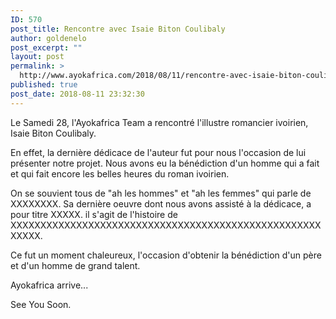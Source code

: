 ```yaml
---
ID: 570
post_title: Rencontre avec Isaie Biton Coulibaly
author: goldenelo
post_excerpt: ""
layout: post
permalink: >
  http://www.ayokafrica.com/2018/08/11/rencontre-avec-isaie-biton-coulibaly/
published: true
post_date: 2018-08-11 23:32:30
---
```

Le Samedi 28, l'Ayokafrica Team a rencontré l'illustre romancier ivoirien, Isaie Biton Coulibaly.

En effet, la dernière dédicace de l'auteur fut pour nous l'occasion de lui présenter notre projet. Nous avons eu la bénédiction d'un homme qui a fait et qui fait encore les belles heures du roman ivoirien.

On se souvient tous de "ah les hommes" et "ah les femmes" qui parle de XXXXXXXX. Sa dernière oeuvre dont nous avons assisté à la dédicace, a pour titre XXXXX. il s'agit de l'histoire de XXXXXXXXXXXXXXXXXXXXXXXXXXXXXXXXXXXXXXXXXXXXXXXXXXXXXXXXX.

Ce fut un moment chaleureux, l'occasion d'obtenir la bénédiction d'un père et d'un homme de grand talent.

Ayokafrica arrive...

See You Soon.

&nbsp;